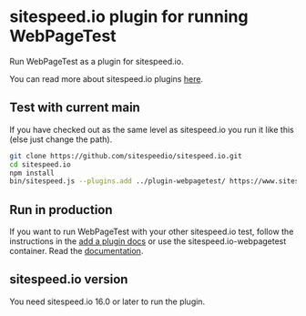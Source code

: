 # sitespeed.io plugin for running WebPageTest

Run WebPageTest as a plugin for sitespeed.io.

You can read more about sitespeed.io plugins [here](https://www.sitespeed.io/documentation/sitespeed.io/plugins/).

## Test with current main

If you have checked out as the same level as sitespeed.io you run it like this (else just change the path).

```bash
git clone https://github.com/sitespeedio/sitespeed.io.git
cd sitespeed.io
npm install
bin/sitespeed.js --plugins.add ../plugin-webpagetest/ https://www.sitespeed.io/ -n 1 --webpagetest.key YOUR_KEY
```

## Run in production
If you want to run WebPageTest with your other sitespeed.io test, follow the instructions in the [add a plugin docs](https://www.sitespeed.io/documentation/sitespeed.io/plugins/#add-a-plugin) or use the sitespeed.io-webpagetest container. Read the [documentation](https://www.sitespeed.io/documentation/sitespeed.io/webpagetest/).
## sitespeed.io version

You need sitespeed.io 16.0 or later to run the plugin.
